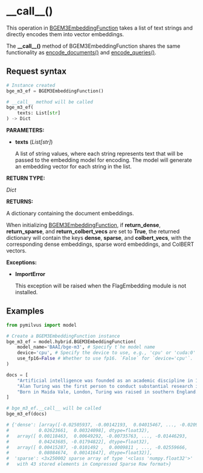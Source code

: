 # \_\_call\_\_()

This operation in [BGEM3EmbeddingFunction](BGEM3EmbeddingFunction.md) takes a list of text strings and directly encodes them into vector embeddings.

The **\_\_call\_\_()** method of BGEM3EmbeddingFunction shares the same functionality as [encode_documents()](encode_documents.md) and [encode_queries()](encode_queries.md).

## Request syntax

```python
# Instance created
bge_m3_ef = BGEM3EmbeddingFunction()

# __call__ method will be called
bge_m3_ef(
    texts: List[str]
) -> Dict
```

**PARAMETERS:**

- **texts** (*List[str]*)

    A list of string values, where each string represents text that will be passed to the embedding model for encoding. The model will generate an embedding vector for each string in the list.

**RETURN TYPE:**

*Dict*

**RETURNS:**

A dictionary containing the document embeddings.

When initializing [BGEM3EmbeddingFunction](BGEM3EmbeddingFunction.md), if **return_dense**, **return_sparse**, and **return_colbert_vecs** are set to **True**, the returned dictionary will contain the keys **dense**, **sparse**, and **colbert_vecs**, with the corresponding dense embeddings, sparse word embeddings, and ColBERT vectors.

**Exceptions:**

- **ImportError**

    This exception will be raised when the FlagEmbedding module is not installed.

## Examples

```python
from pymilvus import model

# Create a BGEM3EmbeddingFunction instance
bge_m3_ef = model.hybrid.BGEM3EmbeddingFunction(
    model_name='BAAI/bge-m3', # Specify t`he model name
    device='cpu', # Specify the device to use, e.g., 'cpu' or 'cuda:0'
    use_fp16=False # Whether to use fp16. `False` for `device='cpu'`.
)

docs = [
    "Artificial intelligence was founded as an academic discipline in 1956.",
    "Alan Turing was the first person to conduct substantial research in AI.",
    "Born in Maida Vale, London, Turing was raised in southern England.",
]

# bge_m3_ef.__call__ will be called
bge_m3_ef(docs)

# {'dense': [array([-0.02505937, -0.00142193,  0.04015467, ..., -0.02094924,
#           0.02623661,  0.00324098], dtype=float32),
#   array([ 0.00118463,  0.00649292, -0.00735763, ..., -0.01446293,
#           0.04243685, -0.01794822], dtype=float32),
#   array([ 0.00415287, -0.0101492 ,  0.0009811 , ..., -0.02559666,
#           0.08084674,  0.00141647], dtype=float32)],
#  'sparse': <3x250002 sparse array of type '<class 'numpy.float32'>'
#   with 43 stored elements in Compressed Sparse Row format>}
```
